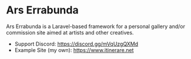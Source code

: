 # Ars Errabunda

Ars Errabunda is a Laravel-based framework for a personal gallery and/or commission site aimed at artists and other creatives.

- Support Discord: https://discord.gg/mVqUzgQXMd
- Example Site (my own): https://www.itinerare.net

